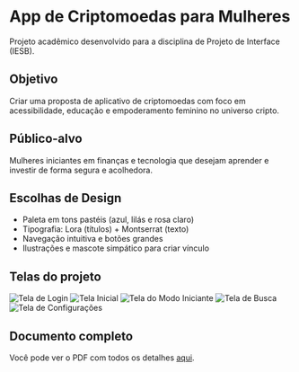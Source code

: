 # App de Criptomoedas para Mulheres

Projeto acadêmico desenvolvido para a disciplina de Projeto de Interface (IESB).

##  Objetivo

Criar uma proposta de aplicativo de criptomoedas com foco em acessibilidade, educação e empoderamento feminino no universo cripto.

##  Público-alvo

Mulheres iniciantes em finanças e tecnologia que desejam aprender e investir de forma segura e acolhedora.

##  Escolhas de Design

- Paleta em tons pastéis (azul, lilás e rosa claro)
- Tipografia: Lora (títulos) + Montserrat (texto)
- Navegação intuitiva e botões grandes
- Ilustrações e mascote simpático para criar vínculo

##  Telas do projeto

![Tela de Login](.app-cripptomoedas-mulheres/tela-login.png)
![Tela Inicial](./tela-inicial.png)
![Tela do Modo Iniciante](./tela-modo-iniciante.png)
![Tela de Busca](./tela-buscar.png)
![Tela de Configurações](./tela-configuracoes.png)

##  Documento completo

Você pode ver o PDF com todos os detalhes [aqui](./Projeto_UI_Criptomoedas.pdf).
